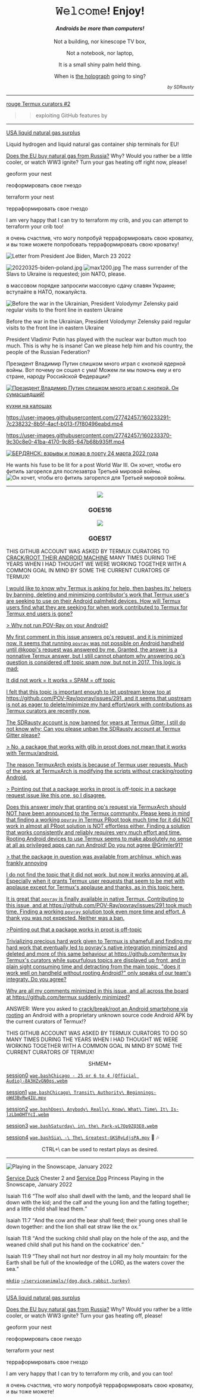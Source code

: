 <h1 align="center">𝚆𝚎𝚕𝚌𝚘𝚖𝚎! Enjoy!</h1>

<h4 align="center"><em>Androids be more than computers!</em></h4>

<p align="center">Not a building, nor kinescope TV box,</p>

<p align="center">Not a notebook, nor laptop,</p>

<p align="center">It is a small shiny palm held thing.</p>

<p align="center">When is <a href="https://github.com/buildAPKs">the holograph</a> going to sing?</p>

<p align="right"><em><sup>by SDRausty</sup></em></p>
<hr>

[rouge Termux curators #2](https://github.com/SDRausty/builtAPKs/issues/2)

>> exploiting GitHub features by
<hr>

[USA liquid natural gas surplus](https://www.ecosia.org/search?q=USA+liquid+natural+gas+surplus)

Liquid hydrogen and liquid natural gas container ship terminals for EU!

[Does the EU buy natural gas from Russia?](https://www.ecosia.org/search?q=Does+EU+buy+natural+gas+from+Russia%3F)  Why?  Would you rather be a little cooler, or watch WW3 ignite?  Turn your gas heating off right now, please!

geoform your nest

геоформировать свое гнездо

terraform your nest

терраформировать свое гнездо

I am very happy that I can try to terraform my crib, and you can attempt to terraform your crib too!

я очень счастлив, что могу попробуй терраформировать свою кроватку, и вы тоже можете попробовать терраформировать свою кроватку!

![Letter from President Joe Biden, March 23 2022](https://raw.githubusercontent.com/SDRausty/SDRausty/master/Screenshot_20220326-060434-362.jpg)

![20220325-biden-poland.jpg](20220325-biden-poland.jpg)
![max1200.jpg](./max1200.jpg)
The mass surrender of the Slavs to Ukraine is requested; join NATO, please.

в массовом порядке запросили массовую сдачу славян Украине; вступайте в НАТО, пожалуйста.	

![Before the war in the Ukrainian, President Volodymyr Zelensky paid regular visits to the front line in eastern Ukraine](https://raw.githubusercontent.com/SDRausty/SDRausty/master/_121993754_zelensky.jpg)

Before the war in the Ukrainian, President Volodymyr Zelensky paid regular visits to the front line in eastern Ukraine

President Vladimir Putin has played with the nuclear war button much too much.  This is why he is insane!  Can we please help him and his country, the people of the Russian Federation?

Президент Владимир Путин слишком много играл с кнопкой ядерной войны.  Вот почему он сошел с ума!  Можем ли мы помочь ему и его стране, народу Российской Федерации?

[![Президент Владимир Путин слишком много играл с кнопкой. Он сумасшедший!](https://raw.githubusercontent.com/SDRausty/SDRausty/master/1173.jpg)](https://raw.githubusercontent.com/SDRausty/SDRausty/master/Russian_army_food_truck-ym6vJ7dC-QQ.mp4)

[кухни на калошах](https://www.google.com/search?source=univ&tbm=isch&q=%D0%BA%D1%83%D1%85%D0%BD%D0%B8+%D0%BD%D0%B0+%D0%BA%D0%B0%D0%BB%D0%BE%D1%88%D0%B0%D1%85&fir=T91DhINvT8zB-M%252CPcIzeGfXxb2t0M%252C_%253Bph01ixoMWaHROM%252CPcIzeGfXxb2t0M%252C_%253BkWiA7FifsHb4bM%252CPcIzeGfXxb2t0M%252C_%253BQOQuBQISV6w6XM%252CPcIzeGfXxb2t0M%252C_%253B3tjf4SQrfnVaZM%252CPcIzeGfXxb2t0M%252C_%253BxNpZmJmLE1gWkM%252CPcIzeGfXxb2t0M%252C_%253BGOvyisCC5C3PzM%252Cjebxkn_i183VWM%252C_%253ByDMUz6r11KujoM%252CPcIzeGfXxb2t0M%252C_%253B_fBlIu9s6emfVM%252CaElbyLX0lKoT3M%252C_%253BD-LFhYV3_CSyNM%252CSkhX-bARFba5FM%252C_%253BpjzrM7-4-88IeM%252C9mVCU1HhJAvA3M%252C_%253Bh5PzbZYSNybUyM%252CcQ6cWehn-9v_6M%252C_&usg=AI4_-kTbPIB2y7UwWdGyph2AKy5Lr5DFnA&sa=X&ved=2ahUKEwiilaLGyOT2AhX3GTQIHXSTANkQ7Al6BAgEEBg)

https://user-images.githubusercontent.com/27742457/160233291-7c238232-8b5f-4acf-b013-f7f80496eabd.mp4

https://user-images.githubusercontent.com/27742457/160233370-9c30c8e0-41ba-4170-9c85-647b68b935ff.mp4

[![БЕРДЯНСК: взрывы и пожар в порту 24 марта 2022 года](Screenshot_20220326-074124.jpg)](https://user-images.githubusercontent.com/27742457/160236863-f5d8dcfb-455d-4c77-a526-4638a1b50fdb.mp4)

He wants his fuse to be lit for a post World War III.
Он хочет, чтобы его фитиль загорелся для послезавтра Третьей мировой войны.
![Он хочет, чтобы его фитиль загорелся для Третьей мировой войны.](https://raw.githubusercontent.com/SDRausty/SDRausty/master/0_UKRAINE-RUSSIA-CONFLICT.jpg)
<hr>
<!-- Reference https://github.com/YourUserAccount/YourProject/blob/master/DirectoryPath/ReadMe.md -->
<p align="center">
  <img src="https://cdn.star.nesdis.noaa.gov/GOES16/ABI/FD/GEOCOLOR/678x678.jpg"/>
  <h3 align="center">GOES16</h3>
</p>

<p align="center">
  <img src="https://cdn.star.nesdis.noaa.gov/GOES17/ABI/FD/GEOCOLOR/678x678.jpg"/>
  <h3 align="center">GOES17</h3>
</p>

THIS GITHUB ACCOUNT WAS ASKED BY TERMUX CURATORS TO [CRACK/ROOT THEIR ANDROID MACHINE](https://sdrausty.github.io/pages/rooting) MANY TIMES DURING THE YEARS WHEN I HAD THOUGHT WE WERE WORKING TOGETHER WITH A COMMON GOAL IN MIND BY SOME THE CURRENT CURATORS OF TERMUX!

[I would like to know why Termux is asking for help, then bashes its' helpers by banning, deleting and minimizing contributor's work that Termux user's are seeking to use on their Android palmheld devices. How will Termux users find what they are seeking for when work contributed to Termux for Termux end users is gone?](https://github.com/termux/termux-packages/issues/202#issuecomment-1072656070)

[> Why not run POV-Ray on your Android?](https://github.com/termux/termux-packages/issues/202)

[My first comment in this issue answers op's request, and it is minimized now.  It seems that running `povray` was not possible on Android handheld until @koppi's request was answered by me.  Granted, the answer is a nonnative Termux answer, but I still cannot phantom why answering op's question is considered off topic spam now, but not in 2017.  This logic is mad:](https://github.com/termux/termux-packages/issues/202)

[It did not work = It works = SPAM = off topic](https://github.com/termux/termux-packages/issues/202)

[I felt that this topic is important enough to let upstream know too at https://github.com/POV-Ray/povray/issues/291, and it seems that upstream is not as eager to delete/minimize my hard effort/work with contributions as Termux curators are recently now.](https://github.com/termux/termux-packages/issues/202)

[The SDRausty account is now banned for years at Termux Gitter.  I still do not know why;  Can you please unban the SDRausty account at Termux Gitter please?](https://github.com/termux/termux-packages/issues/202)

[> No, a package that works with glib in proot does not mean that it works with Termux/android.](https://github.com/termux/termux-packages/issues/202)

[The reason TermuxArch exists is because of Termux user requests.  Much of the work at TermuxArch is modifying the scripts without cracking/rooting Android.](https://github.com/termux/termux-packages/issues/202)

[> Pointing out that a package works in proot is off-topic in a package request issue like this one, so I disagree.](https://github.com/termux/termux-packages/issues/202)

[Does this answer imply that granting op's request via TermuxArch should NOT have been announced to the Termux community.  Please keep in mind that finding a working `povray` in Termux PRoot took much time for it did NOT work in almost all PRoot solution is NOT effortless either.  Finding a solution that works consistently and reliably requires very much effort and time.  Rooting Android devices to use Termux seems to make absolutely no sense at all as privileged apps can run Android!  Do you not agree @Grimler91?](https://github.com/termux/termux-packages/issues/202)

[> that the package in question was available from archlinux, which was frankly annoying ](https://github.com/termux/termux-packages/issues/202)

[I do not find the topic that it did not work, but now it works annoying at all.  Especially when it grants Termux user requests that seem to be met with applause except for Termux's applause and thanks, as in this topic here.](https://github.com/termux/termux-packages/issues/202)

[It is great that `povray` is finally available in native Termux.  Contributing to this issue, and at https://github.com/POV-Ray/povray/issues/291 took much time.  Finding a working `povray` solution took even more time and effort.  A thank you was not expected. Neither was a ban.](https://github.com/termux/termux-packages/issues/202#issuecomment-1072898610_)

[ >Pointing out that a package works in proot is off-topic](https://github.com/termux/termux-packages/issues/202#issuecomment-1072898610_)

[Trivializing precious hard work given to Termux is shamefull and finding my hard work that eventually led to povray's native integration minimized and deleted and more of this same behaviour at https://github.com/termux by Termux's curators while supurfulous topics are displayed up front, and in plain sight consuming time and detracting from the main topic, "does it work well on handheld without rooting Android?" only speaks of our team's integraty.  Do you agree?](https://github.com/termux/termux-packages/issues/202#issuecomment-1072898610_)

[Why are all my comments minimized in this issue, and all across the board at https://github.com/termux suddenly minimized?](https://github.com/termux/termux-app/issues/1242#issuecomment-1072940114_)

ANSWER: Were you asked to [crack/break/root an Android smartphone via rooting](https://sdrausty.github.io/pages/rooting) an Android with a proprietary unknown source code Android APK by the current curators of Termux!?

THIS GITHUB ACCOUNT WAS ASKED BY TERMUX CURATORS TO DO SO MANY TIMES DURING THE YEARS WHEN I HAD THOUGHT WE WERE WORKING TOGETHER WITH A COMMON GOAL IN MIND BY SOME THE CURRENT CURATORS OF TERMUX!

<p align="center">SHMEM+</p>

[session0](https://wiki.termux.com/wiki/FAQ) [`wae.bash`](https://github.com/WAE/wae/blob/master/wae.bash)[`Chicago - 25 or 6 to 4 (Official Audio)-8A3HZvGN0qs.webm`](https://github.com/TermuxArch/TermuxArch/blob/master/archlinuxconfig.bash#L1884)

[session1](https://wiki.termux.com/wiki/Software) [`wae.bash`](https://github.com/WAE/wae/blob/master/wae.bash)[`Chicago\ Transit\ Authority\ Beginnings-pWd3BvRw4IU.mpv`](https://github.com/TermuxArch/TermuxArch/blob/master/archlinuxconfig.bash#L1884)

[session2](https://wiki.termux.com/wiki/PRoot) [`wae.bash`](https://github.com/WAE/wae/blob/master/wae.bash)[`Does\ Anybody\ Really\ Know\ What\ Time\ It\ Is-lzLbmOHTYcI.webm`](https://github.com/TermuxArch/TermuxArch/blob/master/archlinuxconfig.bash#L1884)

[session3](https://wiki.termux.com/wiki/User_Interface) [`wae.bash`](https://github.com/WAE/wae/blob/master/wae.bash)[`Saturday\ in\ the\ Park-vL7Op9ZQ3E0.webm`](https://github.com/TermuxArch/TermuxArch/blob/master/archlinuxconfig.bash#L1884)

[session4](https://wiki.termux.com/wiki/Working_with_APKs) [`wae.bash`](https://github.com/WAE/wae/blob/master/wae.bash)[`Sia\ -\ The\ Greatest-GKSRyLdjsPA.mpv`](https://github.com/TermuxArch/TermuxArch/blob/master/archlinuxconfig.bash#L1884) 🎵 🎶

<p align="center">CTRL+\ can be used to restart plays as desired.</p>

<hr>

![Playing in the Snowscape, January 2022](https://raw.githubusercontent.com/SDRausty/SDRausty/master/VID_20220107_222225.gif)

[Service Duck](https://github.com/serviceanimals) Chester 2 and [Service Dog](https://github.com/serviceanimals) Princess Playing in the Snowscape, January 2022
<p>
Isaiah 11:6 <q>The wolf also shall dwell with the lamb, and the leopard shall lie down with the kid; and the calf and the young lion and the fatling together; and a little child shall lead them.</q>
<p>
Isaiah 11:7 <q>And the cow and the bear shall feed; their young ones shall lie down together: and the lion shall eat straw like the ox.</q>
<p>
Isaiah 11:8 <q>And the sucking child shall play on the hole of the asp, and the weaned child shall put his hand on the cockatrice' den.</q>
<p>
Isaiah 11:9 <q>They shall not hurt nor destroy in all my holy mountain: for the Earth shall be full of the knowledge of the LORD, as the waters cover the sea.</q>

[`mkdip`](https://github.com/TermuxArch/TermuxArch/blob/master/archlinuxconfig.bash#L230) [`~/serviceanimals/{dog,duck,rabbit,turkey}`](https://github.com/serviceanimals/)
<hr>

[USA liquid natural gas surplus](https://www.ecosia.org/search?q=USA+liquid+natural+gas+surplus)

[Does the EU buy natural gas from Russia?](https://www.ecosia.org/search?q=Does+EU+buy+natural+gas+from+Russia%3F)  Why?  Would you rather be a little cooler, or watch WW3 ignite?  Turn your gas heating off, please!

geoform your nest

геоформировать свое гнездо

terraform your nest

терраформировать свое гнездо

I am very happy that I can try to terraform my crib, and you can too!

я очень счастлив, что могу попробуй терраформировать свою кроватку, и вы тоже можете!
<!-- SDRausty/README.md EOF -->
